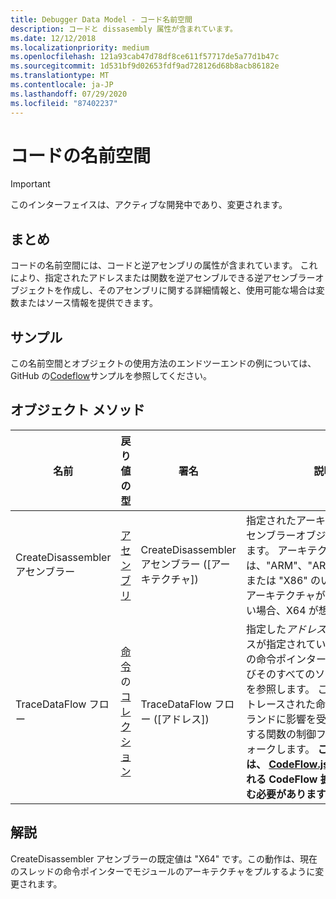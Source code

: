 ```yaml
---
title: Debugger Data Model - コード名前空間
description: コードと dissasembly 属性が含まれています。
ms.date: 12/12/2018
ms.localizationpriority: medium
ms.openlocfilehash: 121a93cab47d78df8ce611f57717de5a77d1b47c
ms.sourcegitcommit: 1d531bf9d02653fdf9ad728126d68b8acb86182e
ms.translationtype: MT
ms.contentlocale: ja-JP
ms.lasthandoff: 07/29/2020
ms.locfileid: "87402237"
---
```

# <a name="the-code-namespace"></a>コードの名前空間

> [!IMPORTANT]
> このインターフェイスは、アクティブな開発中であり、変更されます。
>

## <a name="summary"></a>まとめ

コードの名前空間には、コードと逆アセンブリの属性が含まれています。 これにより、指定されたアドレスまたは関数を逆アセンブルできる逆アセンブラーオブジェクトを作成し、そのアセンブリに関する詳細情報と、使用可能な場合は変数またはソース情報を提供できます。

## <a name="sample"></a>サンプル

この名前空間とオブジェクトの使用方法のエンドツーエンドの例については、GitHub の[Codeflow](https://github.com/Microsoft/WinDbg-Samples/tree/master/CodeFlow)サンプルを参照してください。

## <a name="object-methods"></a>オブジェクト メソッド

|名前|戻り値の型|署名|説明|
|--- |--- |--- |--- |
|CreateDisassembler アセンブラー| [アセンブリ](dbgmodel-object-disassembler.md)|CreateDisassembler アセンブラー ([アーキテクチャ])|指定されたアーキテクチャの逆アセンブラーオブジェクトを作成します。 アーキテクチャは、"ARM"、"ARM64"、"X64"、または "X86" のいずれかです。 アーキテクチャが指定されていない場合、X64 が想定されます。 |
|TraceDataFlow フロー|[命令](dbgmodel-object-instruction.md)の[コレクション](dbgmodel-namespace-collections.md)|TraceDataFlow フロー ([アドレス])|指定した*アドレス*(または、アドレスが指定されていない場合は現在の命令ポインター) の命令、およびそのすべてのソースオペランドを参照します。 このメソッドは、トレースされた命令のソースオペランドに影響を受ける命令を検索する関数の制御フローを後方にウォークします。 **このメソッドでは、 [CodeFlow.js サンプル](https://github.com/Microsoft/WinDbg-Samples/tree/master/CodeFlow)に含まれる CodeFlow 拡張機能を読み込む必要があります。**|

## <a name="remarks"></a>解説

CreateDisassembler アセンブラーの既定値は "X64" です。この動作は、現在のスレッドの命令ポインターでモジュールのアーキテクチャをプルするように変更されます。
